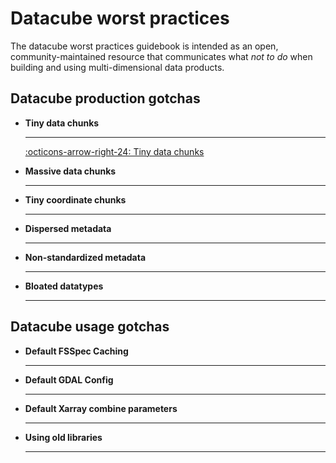 # Datacube worst practices

The datacube worst practices guidebook is intended as an open, community-maintained resource that communicates what *not to do* when building and using multi-dimensional data products.

## Datacube production gotchas

<div class="grid cards" markdown>

-   __Tiny data chunks__

    ---

    [:octicons-arrow-right-24: Tiny data chunks](#)

-   __Massive data chunks__

    ---

-   __Tiny coordinate chunks__

    ---

-   __Dispersed metadata__

    ---

-   __Non-standardized metadata__

    ---

-   __Bloated datatypes__

    ---

</div>

## Datacube usage gotchas

<div class="grid cards" markdown>

-   __Default FSSpec Caching__

    ---

-   __Default GDAL Config__

    ---

-   __Default Xarray combine parameters__

    ---

-   __Using old libraries__

    ---

</div>
